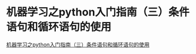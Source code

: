 # 机器学习之python入门指南（三）条件语句和循环语句的使用
[机器学习之python入门指南（三）条件语句和循环语句的使用](https://aiwithcloud.com/2021/01/29/%e6%9c%ba%e5%99%a8%e5%ad%a6%e4%b9%a0%e4%b9%8bpython%e5%85%a5%e9%97%a8%e6%8c%87%e5%8d%97%ef%bc%88%e4%b8%89%ef%bc%89%e6%9d%a1%e4%bb%b6%e8%af%ad%e5%8f%a5%e5%92%8c%e5%be%aa%e7%8e%af%e8%af%ad%e5%8f%a5/)